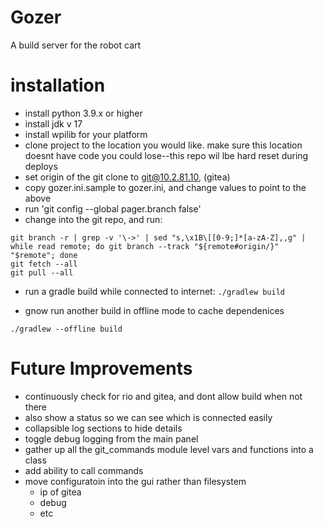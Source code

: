 # Gozer
A build server for the robot cart

# installation
 * install python 3.9.x or higher
 * install jdk v 17 
 * install wpilib for your platform
 * clone project to the location you would like. make sure this location doesnt have code you could lose--this repo wil lbe hard reset during deploys
 * set origin of the git clone to git@10.2.81.10, (gitea)
 * copy gozer.ini.sample to gozer.ini, and change values to point to the above
 * run 'git config --global pager.branch false'
 * change into the git repo, and run:
```
git branch -r | grep -v '\->' | sed "s,\x1B\[[0-9;]*[a-zA-Z],,g" | while read remote; do git branch --track "${remote#origin/}" "$remote"; done
git fetch --all
git pull --all
```
 * run a gradle build while connected to internet:
```./gradlew build```

 * gnow run another build in offline mode to cache dependenices
```commandline
./gradlew --offline build
```

# Future Improvements
* continuously check for rio and gitea, and dont allow build when not there
* also show a status so we can see which is connected easily
* collapsible log sections to hide details
* toggle debug logging from the main panel
* gather up all the git_commands module level vars and functions into a class
* add ability to call commands
* move configuratoin into the gui rather than filesystem  
    * ip of gitea
    * debug
    * etc
